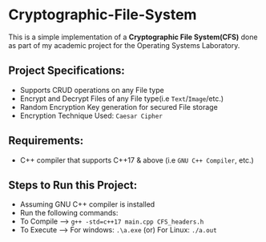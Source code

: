 # Cryptographic-File-System

This is a simple implementation of a **Cryptographic File System(CFS)** done as part of my academic project for the Operating Systems Laboratory.


## Project Specifications:
- Supports CRUD operations on any File type
- Encrypt and Decrypt Files of any File type(i.e `Text`/`Image`/etc.)
- Random Encryption Key generation for secured File storage
- Encryption Technique Used: `Caesar Cipher`

## Requirements:
- C++ compiler that supports C++17 & above (i.e `GNU C++ Compiler`, etc.)

## Steps to Run this Project:
- Assuming GNU C++ compiler is installed
- Run the following commands:
- To Compile --> `g++ -std=c++17 main.cpp CFS_headers.h`
- To Execute --> For windows: `.\a.exe` (or) For Linux: `./a.out`
